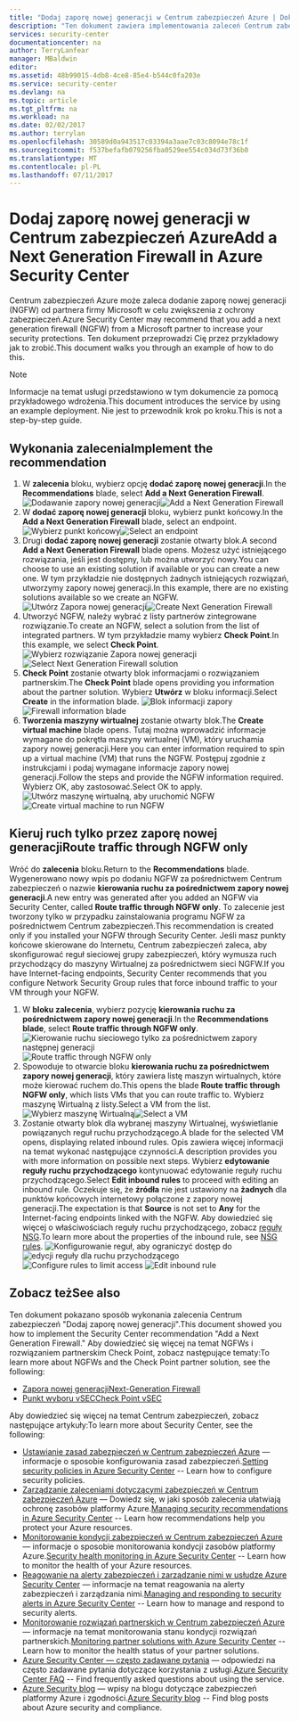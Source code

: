 ```yaml
---
title: "Dodaj zaporę nowej generacji w Centrum zabezpieczeń Azure | Dokumentacja firmy Microsoft"
description: "Ten dokument zawiera implementowania zaleceń Centrum zabezpieczeń Azure ** dodać następnej generacji zapory ** i ** traffice o trasy za pośrednictwem zapory nowej generacji tylko **."
services: security-center
documentationcenter: na
author: TerryLanfear
manager: MBaldwin
editor: 
ms.assetid: 48b99015-4db8-4ce8-85e4-b544c0fa203e
ms.service: security-center
ms.devlang: na
ms.topic: article
ms.tgt_pltfrm: na
ms.workload: na
ms.date: 02/02/2017
ms.author: terrylan
ms.openlocfilehash: 30589d0a943517c03394a3aae7c03c8094e78c1f
ms.sourcegitcommit: f537befafb079256fba0529ee554c034d73f36b0
ms.translationtype: MT
ms.contentlocale: pl-PL
ms.lasthandoff: 07/11/2017
---
```

# <a name="add-a-next-generation-firewall-in-azure-security-center"></a><span data-ttu-id="a6d8a-103">Dodaj zaporę nowej generacji w Centrum zabezpieczeń Azure</span><span class="sxs-lookup"><span data-stu-id="a6d8a-103">Add a Next Generation Firewall in Azure Security Center</span></span>
<span data-ttu-id="a6d8a-104">Centrum zabezpieczeń Azure może zaleca dodanie zaporę nowej generacji (NGFW) od partnera firmy Microsoft w celu zwiększenia z ochrony zabezpieczeń.</span><span class="sxs-lookup"><span data-stu-id="a6d8a-104">Azure Security Center may recommend that you add a next generation firewall (NGFW) from a Microsoft partner to increase your security protections.</span></span> <span data-ttu-id="a6d8a-105">Ten dokument przeprowadzi Cię przez przykładowy jak to zrobić.</span><span class="sxs-lookup"><span data-stu-id="a6d8a-105">This document walks you through an example of how to do this.</span></span>

> [!NOTE]
> <span data-ttu-id="a6d8a-106">Informacje na temat usługi przedstawiono w tym dokumencie za pomocą przykładowego wdrożenia.</span><span class="sxs-lookup"><span data-stu-id="a6d8a-106">This document introduces the service by using an example deployment.</span></span>  <span data-ttu-id="a6d8a-107">Nie jest to przewodnik krok po kroku.</span><span class="sxs-lookup"><span data-stu-id="a6d8a-107">This is not a step-by-step guide.</span></span>
>
>

## <a name="implement-the-recommendation"></a><span data-ttu-id="a6d8a-108">Wykonania zalecenia</span><span class="sxs-lookup"><span data-stu-id="a6d8a-108">Implement the recommendation</span></span>
1. <span data-ttu-id="a6d8a-109">W **zalecenia** bloku, wybierz opcję **dodać zaporę nowej generacji**.</span><span class="sxs-lookup"><span data-stu-id="a6d8a-109">In the **Recommendations** blade, select **Add a Next Generation Firewall**.</span></span>
   <span data-ttu-id="a6d8a-110">![Dodawanie zapory nowej generacji][1]</span><span class="sxs-lookup"><span data-stu-id="a6d8a-110">![Add a Next Generation Firewall][1]</span></span>
2. <span data-ttu-id="a6d8a-111">W **dodać zaporę nowej generacji** bloku, wybierz punkt końcowy.</span><span class="sxs-lookup"><span data-stu-id="a6d8a-111">In the **Add a Next Generation Firewall** blade, select an endpoint.</span></span>
   <span data-ttu-id="a6d8a-112">![Wybierz punkt końcowy][2]</span><span class="sxs-lookup"><span data-stu-id="a6d8a-112">![Select an endpoint][2]</span></span>
3. <span data-ttu-id="a6d8a-113">Drugi **dodać zaporę nowej generacji** zostanie otwarty blok.</span><span class="sxs-lookup"><span data-stu-id="a6d8a-113">A second **Add a Next Generation Firewall** blade opens.</span></span> <span data-ttu-id="a6d8a-114">Możesz użyć istniejącego rozwiązania, jeśli jest dostępny, lub można utworzyć nowy.</span><span class="sxs-lookup"><span data-stu-id="a6d8a-114">You can choose to use an existing solution if available or you can create a new one.</span></span> <span data-ttu-id="a6d8a-115">W tym przykładzie nie dostępnych żadnych istniejących rozwiązań, utworzymy zapory nowej generacji.</span><span class="sxs-lookup"><span data-stu-id="a6d8a-115">In this example, there are no existing solutions available so we create an NGFW.</span></span>
   <span data-ttu-id="a6d8a-116">![Utwórz Zapora nowej generacji][3]</span><span class="sxs-lookup"><span data-stu-id="a6d8a-116">![Create Next Generation Firewall][3]</span></span>
4. <span data-ttu-id="a6d8a-117">Utworzyć NGFW, należy wybrać z listy partnerów zintegrowane rozwiązanie.</span><span class="sxs-lookup"><span data-stu-id="a6d8a-117">To create an NGFW, select a solution from the list of integrated partners.</span></span> <span data-ttu-id="a6d8a-118">W tym przykładzie mamy wybierz **Check Point**.</span><span class="sxs-lookup"><span data-stu-id="a6d8a-118">In this example, we select **Check Point**.</span></span>
   <span data-ttu-id="a6d8a-119">![Wybierz rozwiązanie Zapora nowej generacji][4]</span><span class="sxs-lookup"><span data-stu-id="a6d8a-119">![Select Next Generation Firewall solution][4]</span></span>
5. <span data-ttu-id="a6d8a-120">**Check Point** zostanie otwarty blok informacjami o rozwiązaniem partnerskim.</span><span class="sxs-lookup"><span data-stu-id="a6d8a-120">The **Check Point** blade opens providing you information about the partner solution.</span></span> <span data-ttu-id="a6d8a-121">Wybierz **Utwórz** w bloku informacji.</span><span class="sxs-lookup"><span data-stu-id="a6d8a-121">Select **Create** in the information blade.</span></span>
   <span data-ttu-id="a6d8a-122">![Blok informacji zapory][5]</span><span class="sxs-lookup"><span data-stu-id="a6d8a-122">![Firewall information blade][5]</span></span>
6. <span data-ttu-id="a6d8a-123">**Tworzenia maszyny wirtualnej** zostanie otwarty blok.</span><span class="sxs-lookup"><span data-stu-id="a6d8a-123">The **Create virtual machine** blade opens.</span></span> <span data-ttu-id="a6d8a-124">Tutaj można wprowadzić informacje wymagane do pokrętła maszyny wirtualnej (VM), który uruchamia zapory nowej generacji.</span><span class="sxs-lookup"><span data-stu-id="a6d8a-124">Here you can enter information required to spin up a virtual machine (VM) that runs the NGFW.</span></span> <span data-ttu-id="a6d8a-125">Postępuj zgodnie z instrukcjami i podaj wymagane informacje zapory nowej generacji.</span><span class="sxs-lookup"><span data-stu-id="a6d8a-125">Follow the steps and provide the NGFW information required.</span></span> <span data-ttu-id="a6d8a-126">Wybierz OK, aby zastosować.</span><span class="sxs-lookup"><span data-stu-id="a6d8a-126">Select OK to apply.</span></span>
   <span data-ttu-id="a6d8a-127">![Utwórz maszynę wirtualną, aby uruchomić NGFW][6]</span><span class="sxs-lookup"><span data-stu-id="a6d8a-127">![Create virtual machine to run NGFW][6]</span></span>

## <a name="route-traffic-through-ngfw-only"></a><span data-ttu-id="a6d8a-128">Kieruj ruch tylko przez zaporę nowej generacji</span><span class="sxs-lookup"><span data-stu-id="a6d8a-128">Route traffic through NGFW only</span></span>
<span data-ttu-id="a6d8a-129">Wróć do **zalecenia** bloku.</span><span class="sxs-lookup"><span data-stu-id="a6d8a-129">Return to the **Recommendations** blade.</span></span> <span data-ttu-id="a6d8a-130">Wygenerowano nowy wpis po dodaniu NGFW za pośrednictwem Centrum zabezpieczeń o nazwie **kierowania ruchu za pośrednictwem zapory nowej generacji**.</span><span class="sxs-lookup"><span data-stu-id="a6d8a-130">A new entry was generated after you added an NGFW via Security Center, called **Route traffic through NGFW only**.</span></span> <span data-ttu-id="a6d8a-131">To zalecenie jest tworzony tylko w przypadku zainstalowania programu NGFW za pośrednictwem Centrum zabezpieczeń.</span><span class="sxs-lookup"><span data-stu-id="a6d8a-131">This recommendation is created only if you installed your NGFW through Security Center.</span></span> <span data-ttu-id="a6d8a-132">Jeśli masz punkty końcowe skierowane do Internetu, Centrum zabezpieczeń zaleca, aby skonfigurować reguł sieciowej grupy zabezpieczeń, który wymusza ruch przychodzący do maszyny Wirtualnej za pośrednictwem sieci NGFW.</span><span class="sxs-lookup"><span data-stu-id="a6d8a-132">If you have Internet-facing endpoints, Security Center recommends that you configure Network Security Group rules that force inbound traffic to your VM through your NGFW.</span></span>

1. <span data-ttu-id="a6d8a-133">W **bloku zalecenia**, wybierz pozycję **kierowania ruchu za pośrednictwem zapory nowej generacji**.</span><span class="sxs-lookup"><span data-stu-id="a6d8a-133">In the **Recommendations blade**, select **Route traffic through NGFW only**.</span></span>
   <span data-ttu-id="a6d8a-134">![Kierowanie ruchu sieciowego tylko za pośrednictwem zapory następnej generacji][7]</span><span class="sxs-lookup"><span data-stu-id="a6d8a-134">![Route traffic through NGFW only][7]</span></span>
2. <span data-ttu-id="a6d8a-135">Spowoduje to otwarcie bloku **kierowania ruchu za pośrednictwem zapory nowej generacji**, który zawiera listę maszyn wirtualnych, które może kierować ruchem do.</span><span class="sxs-lookup"><span data-stu-id="a6d8a-135">This opens the blade **Route traffic through NGFW only**, which lists VMs that you can route traffic to.</span></span> <span data-ttu-id="a6d8a-136">Wybierz maszynę Wirtualną z listy.</span><span class="sxs-lookup"><span data-stu-id="a6d8a-136">Select a VM from the list.</span></span>
   <span data-ttu-id="a6d8a-137">![Wybierz maszynę Wirtualną][8]</span><span class="sxs-lookup"><span data-stu-id="a6d8a-137">![Select a VM][8]</span></span>
3. <span data-ttu-id="a6d8a-138">Zostanie otwarty blok dla wybranej maszyny Wirtualnej, wyświetlanie powiązanych reguł ruchu przychodzącego.</span><span class="sxs-lookup"><span data-stu-id="a6d8a-138">A blade for the selected VM opens, displaying related inbound rules.</span></span> <span data-ttu-id="a6d8a-139">Opis zawiera więcej informacji na temat wykonać następujące czynności.</span><span class="sxs-lookup"><span data-stu-id="a6d8a-139">A description provides you with more information on possible next steps.</span></span> <span data-ttu-id="a6d8a-140">Wybierz **edytowanie reguły ruchu przychodzącego** kontynuować edytowanie reguły ruchu przychodzącego.</span><span class="sxs-lookup"><span data-stu-id="a6d8a-140">Select **Edit inbound rules** to proceed with editing an inbound rule.</span></span> <span data-ttu-id="a6d8a-141">Oczekuje się, że **źródła** nie jest ustawiony na **żadnych** dla punktów końcowych internetowy połączone z zapory nowej generacji.</span><span class="sxs-lookup"><span data-stu-id="a6d8a-141">The expectation is that **Source** is not set to **Any** for the Internet-facing endpoints linked with the NGFW.</span></span> <span data-ttu-id="a6d8a-142">Aby dowiedzieć się więcej o właściwościach reguły ruchu przychodzącego, zobacz [reguły NSG](../virtual-network/virtual-networks-nsg.md#nsg-rules).</span><span class="sxs-lookup"><span data-stu-id="a6d8a-142">To learn more about the properties of the inbound rule, see [NSG rules](../virtual-network/virtual-networks-nsg.md#nsg-rules).</span></span>
   <span data-ttu-id="a6d8a-143">![Konfigurowanie reguł, aby ograniczyć dostęp do][9]
   ![edycji reguły dla ruchu przychodzącego][10]</span><span class="sxs-lookup"><span data-stu-id="a6d8a-143">![Configure rules to limit access][9]
![Edit inbound rule][10]</span></span>

## <a name="see-also"></a><span data-ttu-id="a6d8a-144">Zobacz też</span><span class="sxs-lookup"><span data-stu-id="a6d8a-144">See also</span></span>
<span data-ttu-id="a6d8a-145">Ten dokument pokazano sposób wykonania zalecenia Centrum zabezpieczeń "Dodaj zaporę nowej generacji".</span><span class="sxs-lookup"><span data-stu-id="a6d8a-145">This document showed you how to implement the Security Center recommendation "Add a Next Generation Firewall."</span></span> <span data-ttu-id="a6d8a-146">Aby dowiedzieć się więcej na temat NGFWs i rozwiązaniem partnerskim Check Point, zobacz następujące tematy:</span><span class="sxs-lookup"><span data-stu-id="a6d8a-146">To learn more about NGFWs and the Check Point partner solution, see the following:</span></span>

* [<span data-ttu-id="a6d8a-147">Zapora nowej generacji</span><span class="sxs-lookup"><span data-stu-id="a6d8a-147">Next-Generation Firewall</span></span>](https://en.wikipedia.org/wiki/Next-Generation_Firewall)
* [<span data-ttu-id="a6d8a-148">Punkt wyboru vSEC</span><span class="sxs-lookup"><span data-stu-id="a6d8a-148">Check Point vSEC</span></span>](https://azure.microsoft.com/marketplace/partners/checkpoint/check-point-r77-10/)

<span data-ttu-id="a6d8a-149">Aby dowiedzieć się więcej na temat Centrum zabezpieczeń, zobacz następujące artykuły:</span><span class="sxs-lookup"><span data-stu-id="a6d8a-149">To learn more about Security Center, see the following:</span></span>

* <span data-ttu-id="a6d8a-150">[Ustawianie zasad zabezpieczeń w Centrum zabezpieczeń Azure](security-center-policies.md) — informacje o sposobie konfigurowania zasad zabezpieczeń.</span><span class="sxs-lookup"><span data-stu-id="a6d8a-150">[Setting security policies in Azure Security Center](security-center-policies.md) -- Learn how to configure security policies.</span></span>
* <span data-ttu-id="a6d8a-151">[Zarządzanie zaleceniami dotyczącymi zabezpieczeń w Centrum zabezpieczeń Azure](security-center-recommendations.md) — Dowiedz się, w jaki sposób zalecenia ułatwiają ochronę zasobów platformy Azure.</span><span class="sxs-lookup"><span data-stu-id="a6d8a-151">[Managing security recommendations in Azure Security Center](security-center-recommendations.md) -- Learn how recommendations help you protect your Azure resources.</span></span>
* <span data-ttu-id="a6d8a-152">[Monitorowanie kondycji zabezpieczeń w Centrum zabezpieczeń Azure](security-center-monitoring.md) — informacje o sposobie monitorowania kondycji zasobów platformy Azure.</span><span class="sxs-lookup"><span data-stu-id="a6d8a-152">[Security health monitoring in Azure Security Center](security-center-monitoring.md) -- Learn how to monitor the health of your Azure resources.</span></span>
* <span data-ttu-id="a6d8a-153">[Reagowanie na alerty zabezpieczeń i zarządzanie nimi w usłudze Azure Security Center](security-center-managing-and-responding-alerts.md) — informacje na temat reagowania na alerty zabezpieczeń i zarządzania nimi.</span><span class="sxs-lookup"><span data-stu-id="a6d8a-153">[Managing and responding to security alerts in Azure Security Center](security-center-managing-and-responding-alerts.md) -- Learn how to manage and respond to security alerts.</span></span>
* <span data-ttu-id="a6d8a-154">[Monitorowanie rozwiązań partnerskich w Centrum zabezpieczeń Azure](security-center-partner-solutions.md) — informacje na temat monitorowania stanu kondycji rozwiązań partnerskich.</span><span class="sxs-lookup"><span data-stu-id="a6d8a-154">[Monitoring partner solutions with Azure Security Center](security-center-partner-solutions.md) -- Learn how to monitor the health status of your partner solutions.</span></span>
* <span data-ttu-id="a6d8a-155">[Azure Security Center — często zadawane pytania](security-center-faq.md) — odpowiedzi na często zadawane pytania dotyczące korzystania z usługi.</span><span class="sxs-lookup"><span data-stu-id="a6d8a-155">[Azure Security Center FAQ](security-center-faq.md) -- Find frequently asked questions about using the service.</span></span>
* <span data-ttu-id="a6d8a-156">[Azure Security blog](http://blogs.msdn.com/b/azuresecurity/) — wpisy na blogu dotyczące zabezpieczeń platformy Azure i zgodności.</span><span class="sxs-lookup"><span data-stu-id="a6d8a-156">[Azure Security blog](http://blogs.msdn.com/b/azuresecurity/) -- Find blog posts about Azure security and compliance.</span></span>

<!--Image references-->
[1]: ./media/security-center-add-next-gen-firewall/add-next-gen-firewall.png
[2]: ./media/security-center-add-next-gen-firewall/select-an-endpoint.png
[3]: ./media/security-center-add-next-gen-firewall/create-new-next-gen-firewall.png
[4]: ./media/security-center-add-next-gen-firewall/select-next-gen-firewall.png
[5]: ./media/security-center-add-next-gen-firewall/firewall-solution-info-blade.png
[6]: ./media/security-center-add-next-gen-firewall/create-virtual-machine.png
[7]: ./media/security-center-add-next-gen-firewall/route-traffic-through-ngfw.png
[8]: ./media/security-center-add-next-gen-firewall/select-vm.png
[9]: ./media/security-center-add-next-gen-firewall/configure-rules-to-limit-access.png
[10]: ./media/security-center-add-next-gen-firewall/edit-inbound-rule.png
